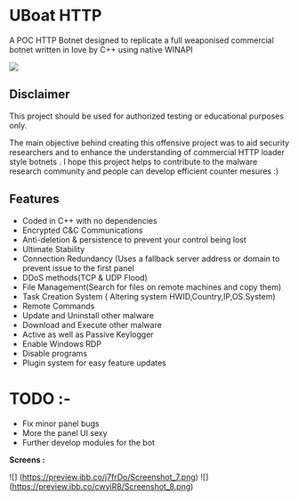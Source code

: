 # UBoat HTTP

A POC HTTP Botnet designed to replicate a full weaponised commercial botnet written in love by C++ using native WINAPI

![](https://image.ibb.co/m5yi9T/spectral_login.png)

## Disclaimer

This project should be used for authorized testing or educational purposes only.

The main objective behind creating this offensive project was to aid security researchers and to enhance the understanding of commercial HTTP loader style botnets . 
I hope this project helps to contribute to the malware research community and people can develop efficient counter mesures :)

## Features 

- Coded in C++ with no dependencies
- Encrypted C&C Communications
- Anti-deletion & persistence to prevent your control being lost
- Ultimate Stability
- Connection Redundancy (Uses a fallback server address or domain to prevent issue to the first panel
- DDoS methods(TCP & UDP Flood)
- File Management(Search for files on remote machines and copy them)
- Task Creation System ( Altering system HWID,Country,IP,OS.System)
- Remote Commands
- Update and Uninstall other malware
- Download and Execute other malware
- Active as well as Passive Keylogger
- Enable Windows RDP
- Disable programs
- Plugin system for easy feature updates

# TODO :- 

- Fix minor panel bugs 
- More the panel UI sexy 
- Further develop modules for the bot 

__Screens :__ 

![] (https://preview.ibb.co/j7frDo/Screenshot_7.png) 
![] (https://preview.ibb.co/cwyiR8/Screenshot_8.png)


